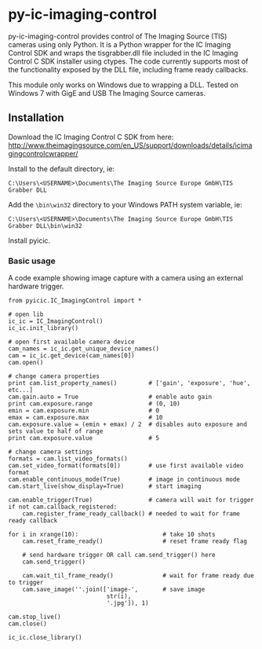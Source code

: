 # py-ic-imaging-control

py-ic-imaging-control provides control of The Imaging Source (TIS) cameras using only Python. It is a Python wrapper for the IC Imaging Control SDK and wraps the tisgrabber.dll file included in the IC Imaging Control C SDK installer using ctypes. The code currently supports most of the functionality exposed by the DLL file, including frame ready callbacks.

This module only works on Windows due to wrapping a DLL. Tested on Windows 7 with GigE and USB The Imaging Source cameras.

## Installation

Download the IC Imaging Control C SDK from here: http://www.theimagingsource.com/en_US/support/downloads/details/icimagingcontrolcwrapper/

Install to the default directory, ie:

`C:\Users\<USERNAME>\Documents\The Imaging Source Europe GmbH\TIS Grabber DLL`

Add the `\bin\win32` directory to your Windows PATH system variable, ie:

`C:\Users\<USERNAME>\Documents\The Imaging Source Europe GmbH\TIS Grabber DLL\bin\win32`

Install pyicic.

### Basic usage

A code example showing image capture with a camera using an external hardware trigger.

    from pyicic.IC_ImagingControl import *
    
    # open lib
    ic_ic = IC_ImagingControl()
    ic_ic.init_library()

    # open first available camera device
    cam_names = ic_ic.get_unique_device_names()
    cam = ic_ic.get_device(cam_names[0])
    cam.open()

    # change camera properties
    print cam.list_property_names()         # ['gain', 'exposure', 'hue', etc...]
    cam.gain.auto = True                    # enable auto gain
    print cam.exposure.range                # (0, 10)
    emin = cam.exposure.min                 # 0
    emax = cam.exposure.max                 # 10
    cam.exposure.value = (emin + emax) / 2  # disables auto exposure and sets value to half of range
    print cam.exposure.value                # 5
    
    # change camera settings
    formats = cam.list_video_formats()
    cam.set_video_format(formats[0])        # use first available video format
    cam.enable_continuous_mode(True)        # image in continuous mode
    cam.start_live(show_display=True)       # start imaging
    
    cam.enable_trigger(True)                # camera will wait for trigger
    if not cam.callback_registered:
        cam.register_frame_ready_callback() # needed to wait for frame ready callback
    
    for i in xrange(10):                        # take 10 shots
        cam.reset_frame_ready()                 # reset frame ready flag
        
        # send hardware trigger OR call cam.send_trigger() here
        cam.send_trigger()
        
        cam.wait_til_frame_ready()              # wait for frame ready due to trigger
        cam.save_image(''.join(['image-',       # save image
                                str(i),
                                '.jpg']), 1)
    
    cam.stop_live()
    cam.close()

    ic_ic.close_library()
    
